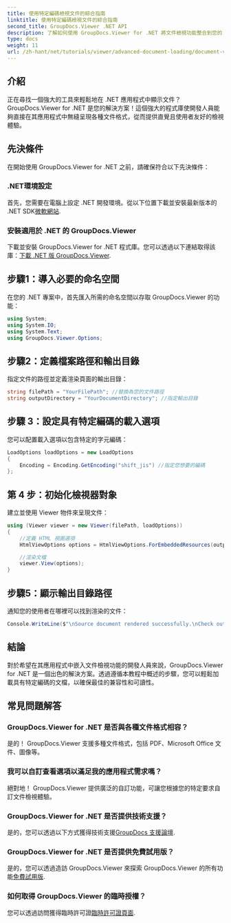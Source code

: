 ```yaml
---
title: 使用特定編碼檢視文件的綜合指南
linktitle: 使用特定編碼檢視文件的綜合指南
second_title: GroupDocs.Viewer .NET API
description: 了解如何使用 GroupDocs.Viewer for .NET 將文件檢視功能整合到您的 .NET 應用程式中。本詳細指南將引導您完成安裝、設定和渲染各種文件格式。
type: docs
weight: 11
url: /zh-hant/net/tutorials/viewer/advanced-document-loading/document-viewing-with-specific-encoding/
---
```

## 介紹

正在尋找一個強大的工具來輕鬆地在 .NET 應用程式中顯示文件？ GroupDocs.Viewer for .NET 是您的解決方案！這個強大的程式庫使開發人員能夠直接在其應用程式中無縫呈現各種文件格式，從而提供直覺且使用者友好的檢視體驗。

## 先決條件

在開始使用 GroupDocs.Viewer for .NET 之前，請確保符合以下先決條件：

### .NET環境設定

首先，您需要在電腦上設定 .NET 開發環境。從以下位置下載並安裝最新版本的 .NET SDK[微軟網站](https://dotnet.microsoft.com/download).

### 安裝適用於 .NET 的 GroupDocs.Viewer

下載並安裝 GroupDocs.Viewer for .NET 程式庫。您可以透過以下連結取得該庫：[下載 .NET 版 GroupDocs.Viewer](https://releases.groupdocs.com/viewer/net/).

## 步驟1：導入必要的命名空間

在您的 .NET 專案中，首先匯入所需的命名空間以存取 GroupDocs.Viewer 的功能：

```csharp
using System;
using System.IO;
using System.Text;
using GroupDocs.Viewer.Options;
```

## 步驟2：定義檔案路徑和輸出目錄

指定文件的路徑並定義渲染頁面的輸出目錄：

```csharp
string filePath = "YourFilePath"; //替換為您的文件路徑
string outputDirectory = "YourDocumentDirectory"; //指定輸出目錄
```

## 步驟 3：設定具有特定編碼的載入選項

您可以配置載入選項以包含特定的字元編碼：

```csharp
LoadOptions loadOptions = new LoadOptions
{
    Encoding = Encoding.GetEncoding("shift_jis") //指定您想要的編碼
};
```

## 第 4 步：初始化檢視器對象

建立並使用 Viewer 物件來呈現文件：

```csharp
using (Viewer viewer = new Viewer(filePath, loadOptions))
{
    //定義 HTML 視圖選項
    HtmlViewOptions options = HtmlViewOptions.ForEmbeddedResources(outputDirectory + "/page-{0}.html");

    //渲染文檔
    viewer.View(options);
}
```

## 步驟5：顯示輸出目錄路徑

通知您的使用者在哪裡可以找到渲染的文件：

```csharp
Console.WriteLine($"\nSource document rendered successfully.\nCheck output in {outputDirectory}.");
```

## 結論

對於希望在其應用程式中嵌入文件檢視功能的開發人員來說，GroupDocs.Viewer for .NET 是一個出色的解決方案。透過遵循本教程中概述的步驟，您可以輕鬆加載具有特定編碼的文檔，以確保最佳的兼容性和可讀性。

## 常見問題解答

### GroupDocs.Viewer for .NET 是否與各種文件格式相容？
是的！ GroupDocs.Viewer 支援多種文件格式，包括 PDF、Microsoft Office 文件、圖像等。

### 我可以自訂查看選項以滿足我的應用程式需求嗎？
絕對地！ GroupDocs.Viewer 提供廣泛的自訂功能，可讓您根據您的特定要求自訂文件檢視體驗。

### GroupDocs.Viewer for .NET 是否提供技術支援？
是的，您可以透過以下方式獲得技術支援[GroupDocs 支援論壇](https://forum.groupdocs.com/c/viewer/9).

### GroupDocs.Viewer for .NET 是否提供免費試用版？
是的，您可以透過造訪 GroupDocs.Viewer 來探索 GroupDocs.Viewer 的所有功能[免費試用版](https://releases.groupdocs.com/).

### 如何取得 GroupDocs.Viewer 的臨時授權？
您可以透過訪問獲得臨時許可證[臨時許可證頁面](https://purchase.groupdocs.com/temporary-license/).